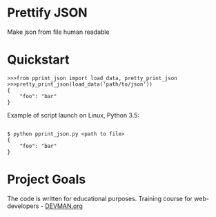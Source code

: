 # Prettify JSON

Make json from file human readable

# Quickstart

```
>>>from pprint_json import load_data, pretty_print_json
>>>pretty_print_json(load_data('path/to/json'))
{
    "foo": "bar"
}
```

Example of script launch on Linux, Python 3.5:

```#!bash

$ python pprint_json.py <path to file>
{
    "foo": "bar"
}
```

# Project Goals

The code is written for educational purposes. Training course for web-developers - [DEVMAN.org](https://devman.org)
